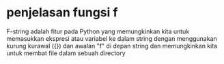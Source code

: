 # penjelasan fungsi f
F-string adalah fitur pada Python yang memungkinkan kita untuk memasukkan ekspresi atau variabel ke dalam string dengan menggunakan kurung kurawal ({}) dan awalan "f" di depan string dan memungkinkan kita untuk membat file dalam sebuah directory